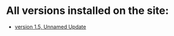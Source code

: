 # All versions installed on the site:

- [version 1.5, Unnamed Update](https://1d10t1c-stud10s.github.io/into-the-light/itl_v1-5.html)
